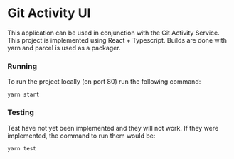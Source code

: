 # Git Activity UI
This application can be used in conjunction with the Git Activity Service.  This project is implemented using React + Typescript.  Builds are done with yarn and parcel is used as a packager. 

### Running
To run the project locally (on port 80) run the following command:

```
yarn start
```

### Testing
Test have not yet been implemented and they will not work.  If they were implemented, the command to run them would be:

```
yarn test
```

